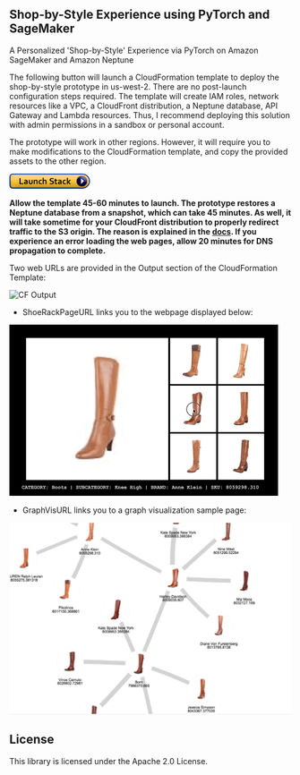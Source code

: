 ## Shop-by-Style Experience using PyTorch and SageMaker

A Personalized 'Shop-by-Style' Experience via PyTorch on Amazon SageMaker and Amazon Neptune

The following button will launch a CloudFormation template to deploy the shop-by-style prototype in us-west-2. There are no post-launch configuration steps required. The template will create IAM roles, network resources like a VPC, a CloudFront distribution, a Neptune database, API Gateway and Lambda resources. Thus, I recommend deploying this solution with admin permissions in a sandbox or personal account.

The prototype will work in other regions. However, it will require you to make modifications to the CloudFormation template, and copy the provided assets to the other region.

<a href="https://console.aws.amazon.com/cloudformation/home?region=us-west-
2#/stacks/new?stackName=shopbystyle-prototype&templateURL=https://s3-us-west-
2.amazonaws.com/reinvent2018-sagemaker-pytorch/cloudformation/blog/shop-by-
style/shopbystyle-prototype.yaml">
![launch stack button](/images/cloudformation-launch-stack.png)</a>

**Allow the template 45-60 minutes to launch. The prototype restores a Neptune database from a snapshot, which can take 45 minutes. As well, it will take sometime for your CloudFront distribution to properly redirect traffic to the S3 origin. The reason is explained in the [docs](https://docs.aws.amazon.com/AmazonS3/latest/dev/VirtualHosting.html). If you experience an error loading the web pages, allow 20 minutes for DNS propagation to complete.**

Two web URLs are provided in the Output section of the CloudFormation Template:

![CF Output](/images/cf_ouputs.png)

* ShoeRackPageURL links you to the webpage displayed below:

![Animated gif](/images/shopbystyle-ui-anim.gif)

* GraphVisURL links you to a graph visualization sample page:

![Graph Viz](/images/graphvis.png)


## License

This library is licensed under the Apache 2.0 License. 
